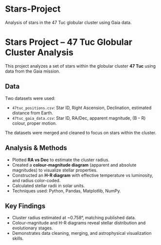 # Stars-Project
Analysis of stars in the 47 Tuc globular cluster using Gaia data.

# Stars Project – 47 Tuc Globular Cluster Analysis

This project analyzes a set of stars within the globular cluster **47 Tuc** using data from the Gaia mission.

## Data
Two datasets were used:
- `47tuc_positions.csv`: Star ID, Right Ascension, Declination, estimated distance from Earth.
- `47tuc_gaia_data.csv`: Star ID, RA/Dec, apparent magnitude, (B – R) colour, proper motion.

The datasets were merged and cleaned to focus on stars within the cluster.

## Analysis & Methods
- Plotted **RA vs Dec** to estimate the cluster radius.
- Created a **colour-magnitude diagram** (apparent and absolute magnitudes) to visualize stellar properties.
- Constructed an **H-R diagram** with effective temperature vs luminosity, and radius color-coded.
- Calculated stellar radii in solar units.
- Techniques used: Python, Pandas, Matplotlib, NumPy.

## Key Findings
- Cluster radius estimated at ~0.758°, matching published data.
- Colour-magnitude and H-R diagrams reveal stellar distribution and evolutionary stages.
- Demonstrates data cleaning, merging, and astrophysical visualization skills.
